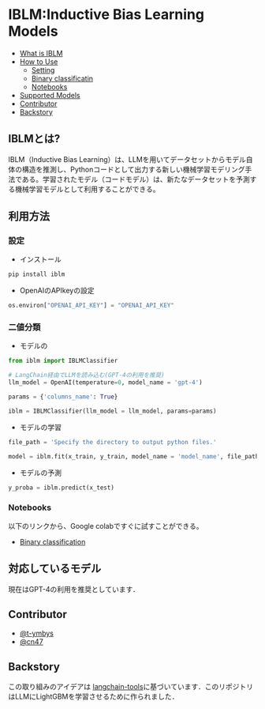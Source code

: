 # IBLM:Inductive Bias Learning Models


- [What is IBLM](#what-is-iblm)
- [How to Use](#how-to-use)
    - [Setting](#setting)
    - [Binary classificatin](#binary-classification)
    - [Notebooks](#notebooks)
- [Supported Models](#supported-models)
- [Contributor](#contributor)
- [Backstory](#backstory)



## IBLMとは?
IBLM（Inductive Bias Learning）は、LLMを用いてデータセットからモデル自体の構造を推測し、Pythonコードとして出力する新しい機械学習モデリング手法である。学習されたモデル（コードモデル）は、新たなデータセットを予測する機械学習モデルとして利用することができる。


## 利用方法

### 設定

* インストール
```python
pip install iblm
```
* OpenAIのAPIkeyの設定 
```python
os.environ["OPENAI_API_KEY"] = "OPENAI_API_KEY"
```

### 二値分類

* モデルの
```python
from iblm import IBLMClassifier

# LangChain経由でLLMを読み込む(GPT-4の利用を推奨)
llm_model = OpenAI(temperature=0, model_name = 'gpt-4')

params = {'columns_name': True}

iblm = IBLMClassifier(llm_model = llm_model, params=params)
```

* モデルの学習
```python
file_path = 'Specify the directory to output python files.'

model = iblm.fit(x_train, y_train, model_name = 'model_name', file_path=file_path)
```

* モデルの予測
```python
y_proba = iblm.predict(x_test)
```

### Notebooks
以下のリンクから、Google colabですぐに試すことができる。
- [Binary classification](https://github.com/fuyu-quant/IBLM/blob/release-maintenance/examples/iblmodel_halfmoon.ipynb)


## 対応しているモデル
現在はGPT-4の利用を推奨としています．


## Contributor
- [@t-ymbys](https://github.com/t-ymbys)
- [@cn47](https://github.com/cn47)


## Backstory
この取り組みのアイデアは [langchain-tools](https://github.com/fuyu-quant/langchain-tools)に基づいています．このリポジトリはLLMにLightGBMを学習させるために作られました．